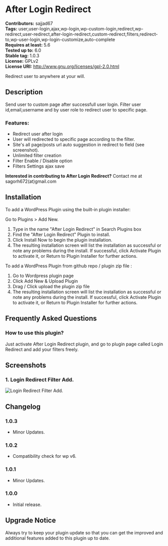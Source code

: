 # After Login Redirect

**Contributors:** sajjad67 \
**Tags:** user,user-login,ajax,wp-login,wp-custom-login,redirect,wp-redirect,user-redirect,after-login-redirect,custom-redirect,filters,redirect-to,wp-user-login,wp-login-customize,auto-complete \
**Requires at least:** 5.6 \
**Tested up to:** 6.0 \
**Stable tag:** 1.0.3 \
**License:** GPLv2 \
**License URI:** http://www.gnu.org/licenses/gpl-2.0.html

Redirect user to anywhere at your will.

## Description

Send user to custom page after successfull user login. Filter user id,email,username and by user role to redirect user to specific page.

### Features:

- Redirect user after login
- User will redirected to specific page according to the filter.
- Site's all page/posts url auto suggestion in redirect to field (see screenshot).
- Unlimited filter creation
- Filter Enable / Disable option
- Filters Settings ajax save

**Interested in contributing to After Login Redirect?**
Contact me at sagorh672(at)gmail.com

## Installation

To add a WordPress Plugin using the built-in plugin installer:

Go to Plugins > Add New.

1. Type in the name "After Login Redirect" in Search Plugins box
2. Find the "After Login Redirect" Plugin to install.
3. Click Install Now to begin the plugin installation.
4. The resulting installation screen will list the installation as successful or note any problems during the install.
If successful, click Activate Plugin to activate it, or Return to Plugin Installer for further actions.

To add a WordPress Plugin from github repo / plugin zip file :
1. Go to Wordpress plugin page
2. Click Add New & Upload Plugin
3. Drag / Click upload the plugin zip file
4. The resulting installation screen will list the installation as successful or note any problems during the install.
If successful, click Activate Plugin to activate it, or Return to Plugin Installer for further actions.

## Frequently Asked Questions

### How to use this plugin?

Just activate After Login Redirect plugin, and go to plugin page called Login Redirect and add your filters freely.
## Screenshots

### 1. Login Redirect Filter Add.

![Login Redirect Filter Add.](https://ps.w.org/wp-after-login-redirect-advanced/assets/screenshot-1.png)


## Changelog

### 1.0.3

- Minor Updates.
### 1.0.2

- Compatibility check for wp v6.
### 1.0.1

- Minor Updates.
### 1.0.0

- Initial release.

## Upgrade Notice

Always try to keep your plugin update so that you can get the improved and additional features added to this plugin up to date.
